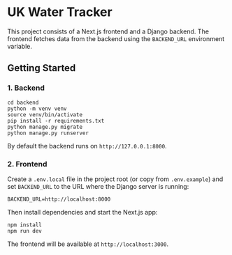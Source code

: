 # UK Water Tracker

This project consists of a Next.js frontend and a Django backend. The frontend fetches data from the backend using the `BACKEND_URL` environment variable.

## Getting Started

### 1. Backend

```
cd backend
python -m venv venv
source venv/bin/activate
pip install -r requirements.txt
python manage.py migrate
python manage.py runserver
```

By default the backend runs on `http://127.0.0.1:8000`.

### 2. Frontend

Create a `.env.local` file in the project root (or copy from `.env.example`) and set `BACKEND_URL` to the URL where the Django server is running:

```
BACKEND_URL=http://localhost:8000
```

Then install dependencies and start the Next.js app:

```
npm install
npm run dev
```

The frontend will be available at `http://localhost:3000`.
